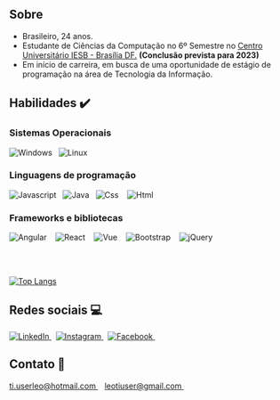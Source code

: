 ## Sobre

<ul>
    <li>
        Brasileiro, 24 anos.
    </li>
    <li>
        Estudante de Ciências da Computação no 6º Semestre no <a href="https://www.iesb.br/" title="IESB">Centro Universitário IESB - Brasília DF.</a> <b>(Conclusão prevista para 2023)</b>
    </li>
    <li>
        Em início de carreira, em busca de uma oportunidade de estágio de programação na área de Tecnologia da Informação.
    </li>
 </ul>

## Habilidades :heavy_check_mark:

### Sistemas Operacionais

<div>
    <img src="https://user-images.githubusercontent.com/53942734/105247275-4b611980-5b53-11eb-9353-1218f4fa54ff.png" title="Windows" alt="Windows"/>&nbsp&nbsp
    <img src="https://user-images.githubusercontent.com/53942734/105247282-4d2add00-5b53-11eb-9299-3aed55886d57.png" title="Linux" alt="Linux"/>&nbsp&nbsp
</div>

### Linguagens de programação

<div>
    <img src="https://user-images.githubusercontent.com/53942734/105241340-4d73aa00-5b4c-11eb-8fed-34916a755415.png" title="Javascript" alt="Javascript"/>&nbsp&nbsp
    <img src="https://user-images.githubusercontent.com/53942734/105609080-95c9dc80-5d85-11eb-8773-71fbe74af0ea.png" title="Java" alt="Java"/>&nbsp&nbsp
    <img src="https://user-images.githubusercontent.com/53942734/105244090-c411a700-5b4e-11eb-8acd-5624f7791162.png" title="Css" alt="Css">
    </img>&nbsp&nbsp
    <img src="https://user-images.githubusercontent.com/53942734/105244303-118e1400-5b4f-11eb-8252-a3800e2c7e56.png" title="Html" alt="Html">
    </img>&nbsp&nbsp
</div>

### Frameworks e bibliotecas

<div>
    <img src="https://user-images.githubusercontent.com/53942734/105248243-cf67d100-5b54-11eb-9f7b-38c0974f26a4.png" title="Angular" alt="Angular">
    </img>&nbsp&nbsp
    <img src="https://user-images.githubusercontent.com/53942734/105248238-cd9e0d80-5b54-11eb-9dba-726ca6cab5e2.png" title="React" alt="React">
    </img>&nbsp&nbsp
    <img src="https://user-images.githubusercontent.com/53942734/105248240-cecf3a80-5b54-11eb-931f-22f24e884b9d.png" title="Vue" alt="Vue">
    </img>&nbsp&nbsp
    <img src="https://user-images.githubusercontent.com/53942734/105248244-d0006780-5b54-11eb-8c5b-680525d002fa.png" title="Bootstrap"        alt="Bootstrap"/>
    </img>&nbsp&nbsp
  <img src="https://user-images.githubusercontent.com/53942734/105248245-d098fe00-5b54-11eb-9c55-691c92645c7f.png" title="jQuery" alt="jQuery">
  </img>&nbsp&nbsp
</div>
 
 <br></br>

 [![Top Langs](https://github-readme-stats.vercel.app/api/top-langs/?username=leo123nunes&layout=compact)](https://github.com/leo123nunes/github-readme-stats)


## Redes sociais :computer:

<div>
  <a href="https://www.linkedin.com/in/leonardonunesoliveira/">
    <img title="LinkedIn" src="https://user-images.githubusercontent.com/53942734/105248862-ef4bc480-5b55-11eb-926d-d9b8aa20ebba.png">
    </img>
  </a>&nbsp
  <a href="https://www.instagram.com/leo.nunesoliveira/">
    <img title="Instagram" src="https://user-images.githubusercontent.com/53942734/105248870-f246b500-5b55-11eb-9a60-a9fda449fedf.png">
    </img>
  </a>&nbsp
  <a href="https://www.facebook.com/leonardonunes.oliveira.1/">
    <img title="Facebook" src="https://user-images.githubusercontent.com/53942734/105248866-f1ae1e80-5b55-11eb-849e-19e8843bb31a.png">
    </img>
  </a>&nbsp
</div>

## Contato :email:
<a href="mailto:ti.userleo@hotmail.com" title="my email">
  ti.userleo@hotmail.com
</a>&nbsp&nbsp
<a href="mailto:leotiuser@gmail.com" title="my email">
  leotiuser@gmail.com
</a>&nbsp&nbsp

<!--
**leo123nunes/leo123nunes** is a ✨ _special_ ✨ repository because its `README.md` (this file) appears on your GitHub profile.



